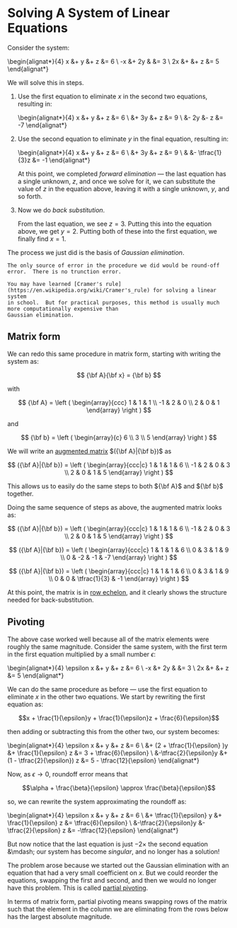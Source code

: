 Solving A System of Linear Equations
====================================

Consider the system:

\begin{alignat*}{4}
 x &+ y    &+ z  &= 6 \\
-x &+ 2y   &     &= 3 \\
2x &+      &+ z  &= 5
\end{alignat*}

We will solve this in steps.

1. Use the first equation to eliminate $x$ in the second two equations, resulting in:

   \begin{alignat*}{4}
    x &+ y    &+ z  &= 6 \\
      &+ 3y   &+ z  &= 9 \\
      &- 2y   &- z  &= -7
   \end{alignat*}

2. Use the second equation to eliminate $y$ in the final equation, resulting in:

   \begin{alignat*}{4}
    x &+ y    &+ z  &= 6 \\
      &+ 3y   &+ z  &= 9 \\
      &       &- \tfrac{1}{3}z  &= -1
   \end{alignat*}

   At this point, we completed _forward elimination_ &mdash; the last
   equation has a single unknown, $z$, and once we solve for it, we can
   substitute the value of $z$ in the equation above, leaving it with a
   single unknown, $y$, and so forth.

3. Now we do _back substitution_.

   From the last equation, we see $z = 3$. Putting this into the
   equation above, we get $y = 2$.  Putting both of these into the
   first equation, we finally find $x = 1$.

The process we just did is the basis of _Gaussian elimination_.

```{note}
The only source of error in the procedure we did would be round-off error.  There is no trunction error.
```

```{note}
You may have learned [Cramer's rule](https://en.wikipedia.org/wiki/Cramer's_rule) for solving a linear system
in school.  But for practical purposes, this method is usually much more computationally expensive than
Gaussian elimination.
```


Matrix form
-----------

We can redo this same procedure in matrix form, starting with writing the system as:

$$
{\bf A}{\bf x} = {\bf b}
$$

with

$$
{\bf A} = \left ( \begin{array}{ccc}
                     1  &  1  &  1 \\
                    -1  &  2  &  0 \\
                     2  &  0  &  1 \end{array} \right )
$$

and

$$
{\bf b} = \left ( \begin{array}{c} 6 \\ 3 \\ 5 \end{array} \right )
$$

We will write an [augmented matrix](https://en.wikipedia.org/wiki/Augmented_matrix) $({\bf A}|{\bf b})$ as

$$
({\bf A}|{\bf b}) = \left ( \begin{array}{ccc|c}
                     1  &  1  &  1 & 6 \\
                    -1  &  2  &  0 & 3 \\
                     2  &  0  &  1 & 5 \end{array} \right )
$$

This allows us to easily do the same steps to both ${\bf A}$ and ${\bf b}$ together.

Doing the same sequence of steps as above, the augmented matrix looks as:


$$
({\bf A}|{\bf b}) = \left ( \begin{array}{ccc|c}
                     1  &  1  &  1 & 6 \\
                    -1  &  2  &  0 & 3 \\
                     2  &  0  &  1 & 5 \end{array} \right )
$$

$$
({\bf A}|{\bf b}) = \left ( \begin{array}{ccc|c}
                     1  &  1  &  1 & 6 \\
                     0  &  3  &  1 & 9 \\
                     0  & -2  & -1 & -7 \end{array} \right )
$$

$$
({\bf A}|{\bf b}) = \left ( \begin{array}{ccc|c}
                     1  &  1  &  1 & 6 \\
                     0  &  3  &  1 & 9 \\
                     0  &  0  &  \tfrac{1}{3} & -1 \end{array} \right )
$$

At this point, the matrix is in [row echelon](https://en.wikipedia.org/wiki/Row_echelon_form), and it
clearly shows the structure needed for back-substitution.


Pivoting
--------

The above case worked well because all of the matrix elements were
roughly the same magnitude.  Consider the same system, with the first
term in the first equation multiplied by a small number $\epsilon$:

\begin{alignat*}{4}
 \epsilon x &+ y    &+ z  &= 6 \\
-x &+ 2y   &     &= 3 \\
2x &+      &+ z  &= 5
\end{alignat*}

We can do the same procedure as before &mdash; use the first equation to
eliminate $x$ in the other two equations.  We start by rewriting the first
equation as:

$$x + \frac{1}{\epsilon}y + \frac{1}{\epsilon}z + \frac{6}{\epsilon}$$

then adding or subtracting this from the other two, our system becomes:

\begin{alignat*}{4}
 \epsilon x &+ y                             &+ z                            &= 6 \\
            &+ (2 + \tfrac{1}{\epsilon} )y   &+  \frac{1}{\epsilon} z        &= 3 + \tfrac{6}{\epsilon} \\
            &-\tfrac{2}{\epsilon}y           &+ (1 - \tfrac{2}{\epsilon}) z  &= 5 - \tfrac{12}{\epsilon}
\end{alignat*}

Now, as $\epsilon \rightarrow 0$, roundoff error means that

$$\alpha + \frac{\beta}{\epsilon} \approx \frac{\beta}{\epsilon}$$

so, we can rewrite the system approximating the roundoff as:

\begin{alignat*}{4}
 \epsilon x &+ y                             &+ z                            &= 6 \\
            &+ \tfrac{1}{\epsilon} y   &+  \frac{1}{\epsilon} z        &= \tfrac{6}{\epsilon} \\
            &-\tfrac{2}{\epsilon}y           &- \tfrac{2}{\epsilon} z  &= -\tfrac{12}{\epsilon}
\end{alignat*}

But now notice that the last equation is just $-2\times$ the second
equation &\mdash; our system has become _singular_, and no longer has
a solution!

The problem arose because we started out the Gaussian elimination with
an equation that had a very small coefficient on $x$.  But we could
reorder the equations, swapping the first and second, and then we
would no longer have this problem.  This is called [partial
pivoting](https://en.wikipedia.org/wiki/Pivot_element#Partial_and_complete_pivoting).

In terms of matrix form, partial pivoting means swapping rows of the
matrix such that the element in the column we are eliminating from the
rows below has the largest absolute magnitude.
